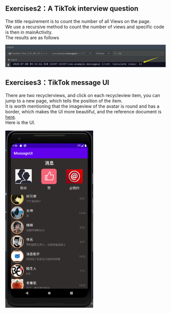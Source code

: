 ## Exercises2：A TikTok interview question

The title requirement is to count the number of all Views on the page.</br>
We use a recursive method to count the number of views and specific code is then in mainActivity. </br>The results are as follows</br>

<img src="https://github.com/Kevin-Zh-CS/ByteDanceCamp/blob/master/MessageUI/img/viewcnt.png"  style="zoom:67%;" />
</br>

## Exercises3：TikTok message UI
There are two recyclerviews, and click on each recycleview item, you can jump to a new page, which tells the position of the item.</br>
It is worth mentioning that the imageview of the avatar is round and has a border, which makes the UI more beautiful, and the reference document is [here](https://github.com/SheHuan/NiceImageView).</br>
Here is the UI.</br>
</br>
<img src="https://github.com/Kevin-Zh-CS/ByteDanceCamp/blob/master/MessageUI/img/ui.png"  style="zoom:67%;" />
